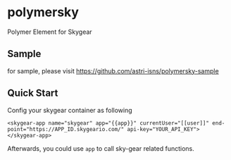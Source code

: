 # polymersky

Polymer Element for Skygear

## Sample
for sample, please visit https://github.com/astri-isns/polymersky-sample

## Quick Start
Config your skygear container as following

    <skygear-app name="skygear" app="{{app}}" currentUser="[[user]]" end-point="https://APP_ID.skygeario.com/" api-key="YOUR_API_KEY"></skygear-app>
    
Afterwards, you could use `app` to call sky-gear related functions.
